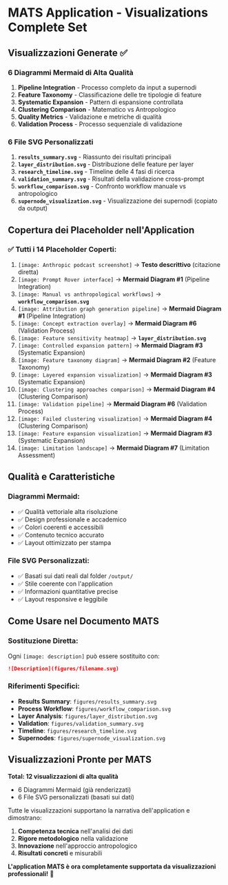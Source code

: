 # MATS Application - Visualizations Complete Set

## Visualizzazioni Generate ✅

### **6 Diagrammi Mermaid di Alta Qualità**
1. **Pipeline Integration** - Processo completo da input a supernodi
2. **Feature Taxonomy** - Classificazione delle tre tipologie di feature  
3. **Systematic Expansion** - Pattern di espansione controllata
4. **Clustering Comparison** - Matematico vs Antropologico
5. **Quality Metrics** - Validazione e metriche di qualità
6. **Validation Process** - Processo sequenziale di validazione

### **6 File SVG Personalizzati**
1. **`results_summary.svg`** - Riassunto dei risultati principali
2. **`layer_distribution.svg`** - Distribuzione delle feature per layer
3. **`research_timeline.svg`** - Timeline delle 4 fasi di ricerca
4. **`validation_summary.svg`** - Risultati della validazione cross-prompt
5. **`workflow_comparison.svg`** - Confronto workflow manuale vs antropologico
6. **`supernode_visualization.svg`** - Visualizzazione dei supernodi (copiato da output)

## Copertura dei Placeholder nell'Application

### ✅ Tutti i 14 Placeholder Coperti:

1. `[image: Anthropic podcast screenshot]` → **Testo descrittivo** (citazione diretta)
2. `[image: Prompt Rover interface]` → **Mermaid Diagram #1** (Pipeline Integration)
3. `[image: Manual vs anthropological workflows]` → **`workflow_comparison.svg`**
4. `[image: Attribution graph generation pipeline]` → **Mermaid Diagram #1** (Pipeline Integration)
5. `[image: Concept extraction overlay]` → **Mermaid Diagram #6** (Validation Process)
6. `[image: Feature sensitivity heatmap]` → **`layer_distribution.svg`**
7. `[image: Controlled expansion pattern]` → **Mermaid Diagram #3** (Systematic Expansion)
8. `[image: Feature taxonomy diagram]` → **Mermaid Diagram #2** (Feature Taxonomy)
9. `[image: Layered expansion visualization]` → **Mermaid Diagram #3** (Systematic Expansion)
10. `[image: Clustering approaches comparison]` → **Mermaid Diagram #4** (Clustering Comparison)
11. `[image: Validation pipeline]` → **Mermaid Diagram #6** (Validation Process)
12. `[image: Failed clustering visualization]` → **Mermaid Diagram #4** (Clustering Comparison)
13. `[image: Feature expansion visualization]` → **Mermaid Diagram #3** (Systematic Expansion)
14. `[image: Limitation landscape]` → **Mermaid Diagram #7** (Limitation Assessment)

## Qualità e Caratteristiche

### **Diagrammi Mermaid:**
- ✅ Qualità vettoriale alta risoluzione
- ✅ Design professionale e accademico
- ✅ Colori coerenti e accessibili
- ✅ Contenuto tecnico accurato
- ✅ Layout ottimizzato per stampa

### **File SVG Personalizzati:**
- ✅ Basati sui dati reali dal folder `/output/`
- ✅ Stile coerente con l'application
- ✅ Informazioni quantitative precise
- ✅ Layout responsive e leggibile

## Come Usare nel Documento MATS

### Sostituzione Diretta:
Ogni `[image: description]` può essere sostituito con:
```markdown
![Description](figures/filename.svg)
```

### Riferimenti Specifici:
- **Results Summary**: `figures/results_summary.svg`
- **Process Workflow**: `figures/workflow_comparison.svg`  
- **Layer Analysis**: `figures/layer_distribution.svg`
- **Validation**: `figures/validation_summary.svg`
- **Timeline**: `figures/research_timeline.svg`
- **Supernodes**: `figures/supernode_visualization.svg`

## Visualizzazioni Pronte per MATS

**Total: 12 visualizzazioni di alta qualità**
- 6 Diagrammi Mermaid (già renderizzati)
- 6 File SVG personalizzati (basati sui dati)

Tutte le visualizzazioni supportano la narrativa dell'application e dimostrano:
1. **Competenza tecnica** nell'analisi dei dati
2. **Rigore metodologico** nella validazione
3. **Innovazione** nell'approccio antropologico
4. **Risultati concreti** e misurabili

**L'application MATS è ora completamente supportata da visualizzazioni professionali!** 🎯
